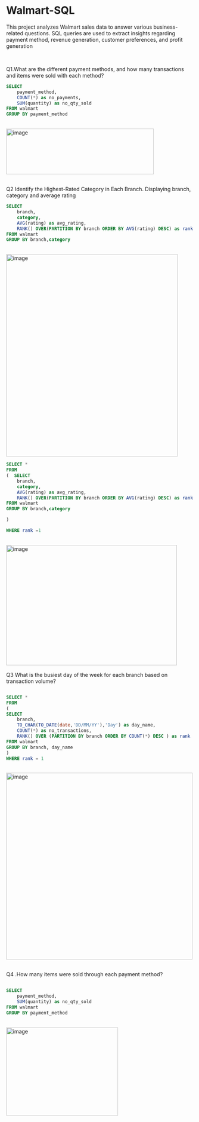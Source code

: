 # Walmart-SQL
This project analyzes Walmart sales data to answer various business-related questions. SQL queries are used to extract insights regarding payment method, revenue generation, customer preferences, and profit generation


<br />



Q1.What are the different payment methods, and how many transactions and items were sold with each method?

```sql
SELECT 
	payment_method,
	COUNT(*) as no_payments,
	SUM(quantity) as no_qty_sold
FROM walmart
GROUP BY payment_method
```

<br />

<img width="396" height="122" alt="image" src="https://github.com/user-attachments/assets/0a700029-ddf1-450e-aab4-990e0e4f485b" />

<br />

<br />

Q2 Identify the Highest-Rated Category in Each Branch. Displaying branch, category and average rating

```sql
SELECT 
	branch,
	category,
	AVG(rating) as avg_rating,
	RANK() OVER(PARTITION BY branch ORDER BY AVG(rating) DESC) as rank
FROM walmart
GROUP BY branch,category 
```


<br />

<img width="460" height="542" alt="image" src="https://github.com/user-attachments/assets/2d67ca04-e5cb-4c00-9e1b-825c4f54317f" />

<br />

```sql 
SELECT * 
FROM 
(  SELECT 
	branch,
	category,
	AVG(rating) as avg_rating,
	RANK() OVER(PARTITION BY branch ORDER BY AVG(rating) DESC) as rank
FROM walmart
GROUP BY branch,category 

)

WHERE rank =1
```
<br />
<img width="458" height="322" alt="image" src="https://github.com/user-attachments/assets/e80b1937-3bc4-40e5-85cb-6ff909fa3bfb" />

<br />
<br />
Q3 What is the busiest day of the week for each branch based on transaction volume?

<br />

```sql

SELECT * 
FROM
(
SELECT 
	branch,
	TO_CHAR(TO_DATE(date,'DD/MM/YY'),'Day') as day_name,
	COUNT(*) as no_transactions,
	RANK() OVER (PARTITION BY branch ORDER BY COUNT(*) DESC ) as rank
FROM walmart 
GROUP BY branch, day_name
)
WHERE rank = 1
```


<br />

<img width="500" height="500" alt="image" src="https://github.com/user-attachments/assets/a21cf02d-54d8-483b-868e-63d08d3d1b74" />

<br />
<br />


Q4 .How many items were sold through each payment method?
<br />

```sql

SELECT 
	payment_method,
	SUM(quantity) as no_qty_sold
FROM walmart
GROUP BY payment_method

```
<br />
<img width="300" height="236" alt="image" src="https://github.com/user-attachments/assets/37f57c4e-ecf1-484c-9f47-679926f905e6" />


